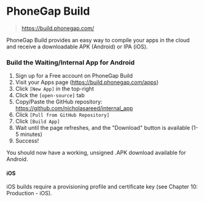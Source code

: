 # PhoneGap Build

> https://build.phonegap.com/

PhoneGap Build provides an easy way to compile your apps in the cloud and receive a downloadable APK (Android) or IPA (iOS).

### Build the Waiting/Internal App for Android

1. Sign up for a Free account on PhoneGap Build
2. Visit your Apps page (https://build.phonegap.com/apps)
3. Click `[New App]` in the top-right
4. Click the `[open-source]` tab
5. Copy/Paste the GitHub repository: https://github.com/nicholasareed/internal_app
6. Click `[Pull from GitHub Repository]`
7. Click `[Build App]`
8. Wait until the page refreshes, and the "Download" button is available (1-5 minutes)
9. Success!

You should now have a working, unsigned .APK download available for Android.

#### iOS

iOS builds require a provisioning profile and certificate key (see Chapter 10: Production - iOS).

